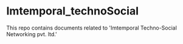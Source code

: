 # Imtemporal_technoSocial
This repo contains documents related to 'Imtemporal Techno-Social Networking pvt. ltd.' 
